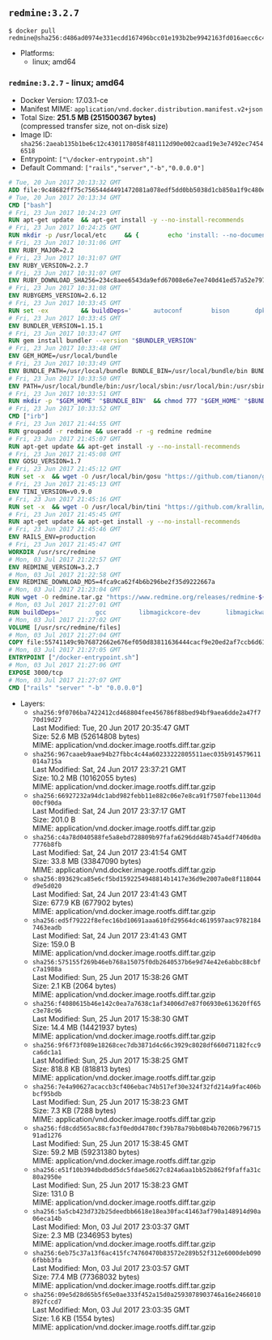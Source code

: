 ## `redmine:3.2.7`

```console
$ docker pull redmine@sha256:d486ad0974e331ecdd167496bcc01e193b2be9942163fd016aecc6c4bbde3644
```

-	Platforms:
	-	linux; amd64

### `redmine:3.2.7` - linux; amd64

-	Docker Version: 17.03.1-ce
-	Manifest MIME: `application/vnd.docker.distribution.manifest.v2+json`
-	Total Size: **251.5 MB (251500367 bytes)**  
	(compressed transfer size, not on-disk size)
-	Image ID: `sha256:2aeab135b1be6c12c4301178058f481112d90e002caad19e3e7492ec74546518`
-	Entrypoint: `["\/docker-entrypoint.sh"]`
-	Default Command: `["rails","server","-b","0.0.0.0"]`

```dockerfile
# Tue, 20 Jun 2017 20:13:32 GMT
ADD file:9c48682ff75c756544d4491472081a078edf5dd0bb5038d1cb850a1f9c480e3e in / 
# Tue, 20 Jun 2017 20:13:34 GMT
CMD ["bash"]
# Fri, 23 Jun 2017 10:24:23 GMT
RUN apt-get update 	&& apt-get install -y --no-install-recommends 		bzip2 		ca-certificates 		libffi-dev 		libgdbm3 		libssl-dev 		libyaml-dev 		procps 		zlib1g-dev 	&& rm -rf /var/lib/apt/lists/*
# Fri, 23 Jun 2017 10:24:25 GMT
RUN mkdir -p /usr/local/etc 	&& { 		echo 'install: --no-document'; 		echo 'update: --no-document'; 	} >> /usr/local/etc/gemrc
# Fri, 23 Jun 2017 10:31:06 GMT
ENV RUBY_MAJOR=2.2
# Fri, 23 Jun 2017 10:31:07 GMT
ENV RUBY_VERSION=2.2.7
# Fri, 23 Jun 2017 10:31:07 GMT
ENV RUBY_DOWNLOAD_SHA256=234c8aee6543da9efd67008e6e7ee740d41ed57a52e797f65043c3b5ec3bcb53
# Fri, 23 Jun 2017 10:31:08 GMT
ENV RUBYGEMS_VERSION=2.6.12
# Fri, 23 Jun 2017 10:33:45 GMT
RUN set -ex 		&& buildDeps=' 		autoconf 		bison 		dpkg-dev 		gcc 		libbz2-dev 		libgdbm-dev 		libglib2.0-dev 		libncurses-dev 		libreadline-dev 		libxml2-dev 		libxslt-dev 		make 		ruby 		wget 		xz-utils 	' 	&& apt-get update 	&& apt-get install -y --no-install-recommends $buildDeps 	&& rm -rf /var/lib/apt/lists/* 		&& wget -O ruby.tar.xz "https://cache.ruby-lang.org/pub/ruby/${RUBY_MAJOR%-rc}/ruby-$RUBY_VERSION.tar.xz" 	&& echo "$RUBY_DOWNLOAD_SHA256 *ruby.tar.xz" | sha256sum -c - 		&& mkdir -p /usr/src/ruby 	&& tar -xJf ruby.tar.xz -C /usr/src/ruby --strip-components=1 	&& rm ruby.tar.xz 		&& cd /usr/src/ruby 		&& { 		echo '#define ENABLE_PATH_CHECK 0'; 		echo; 		cat file.c; 	} > file.c.new 	&& mv file.c.new file.c 		&& autoconf 	&& gnuArch="$(dpkg-architecture --query DEB_BUILD_GNU_TYPE)" 	&& ./configure 		--build="$gnuArch" 		--disable-install-doc 		--enable-shared 	&& make -j "$(nproc)" 	&& make install 		&& apt-get purge -y --auto-remove $buildDeps 	&& cd / 	&& rm -r /usr/src/ruby 		&& gem update --system "$RUBYGEMS_VERSION"
# Fri, 23 Jun 2017 10:33:45 GMT
ENV BUNDLER_VERSION=1.15.1
# Fri, 23 Jun 2017 10:33:47 GMT
RUN gem install bundler --version "$BUNDLER_VERSION"
# Fri, 23 Jun 2017 10:33:48 GMT
ENV GEM_HOME=/usr/local/bundle
# Fri, 23 Jun 2017 10:33:49 GMT
ENV BUNDLE_PATH=/usr/local/bundle BUNDLE_BIN=/usr/local/bundle/bin BUNDLE_SILENCE_ROOT_WARNING=1 BUNDLE_APP_CONFIG=/usr/local/bundle
# Fri, 23 Jun 2017 10:33:50 GMT
ENV PATH=/usr/local/bundle/bin:/usr/local/sbin:/usr/local/bin:/usr/sbin:/usr/bin:/sbin:/bin
# Fri, 23 Jun 2017 10:33:51 GMT
RUN mkdir -p "$GEM_HOME" "$BUNDLE_BIN" 	&& chmod 777 "$GEM_HOME" "$BUNDLE_BIN"
# Fri, 23 Jun 2017 10:33:52 GMT
CMD ["irb"]
# Fri, 23 Jun 2017 21:44:55 GMT
RUN groupadd -r redmine && useradd -r -g redmine redmine
# Fri, 23 Jun 2017 21:45:07 GMT
RUN apt-get update && apt-get install -y --no-install-recommends 		ca-certificates 		wget 	&& rm -rf /var/lib/apt/lists/*
# Fri, 23 Jun 2017 21:45:08 GMT
ENV GOSU_VERSION=1.7
# Fri, 23 Jun 2017 21:45:12 GMT
RUN set -x 	&& wget -O /usr/local/bin/gosu "https://github.com/tianon/gosu/releases/download/$GOSU_VERSION/gosu-$(dpkg --print-architecture)" 	&& wget -O /usr/local/bin/gosu.asc "https://github.com/tianon/gosu/releases/download/$GOSU_VERSION/gosu-$(dpkg --print-architecture).asc" 	&& export GNUPGHOME="$(mktemp -d)" 	&& gpg --keyserver ha.pool.sks-keyservers.net --recv-keys B42F6819007F00F88E364FD4036A9C25BF357DD4 	&& gpg --batch --verify /usr/local/bin/gosu.asc /usr/local/bin/gosu 	&& rm -r "$GNUPGHOME" /usr/local/bin/gosu.asc 	&& chmod +x /usr/local/bin/gosu 	&& gosu nobody true
# Fri, 23 Jun 2017 21:45:13 GMT
ENV TINI_VERSION=v0.9.0
# Fri, 23 Jun 2017 21:45:16 GMT
RUN set -x 	&& wget -O /usr/local/bin/tini "https://github.com/krallin/tini/releases/download/$TINI_VERSION/tini" 	&& wget -O /usr/local/bin/tini.asc "https://github.com/krallin/tini/releases/download/$TINI_VERSION/tini.asc" 	&& export GNUPGHOME="$(mktemp -d)" 	&& gpg --keyserver ha.pool.sks-keyservers.net --recv-keys 6380DC428747F6C393FEACA59A84159D7001A4E5 	&& gpg --batch --verify /usr/local/bin/tini.asc /usr/local/bin/tini 	&& rm -r "$GNUPGHOME" /usr/local/bin/tini.asc 	&& chmod +x /usr/local/bin/tini 	&& tini -h
# Fri, 23 Jun 2017 21:45:45 GMT
RUN apt-get update && apt-get install -y --no-install-recommends 		imagemagick 		libmysqlclient18 		libpq5 		libsqlite3-0 				bzr 		git 		mercurial 		openssh-client 		subversion 	&& rm -rf /var/lib/apt/lists/*
# Fri, 23 Jun 2017 21:45:46 GMT
ENV RAILS_ENV=production
# Fri, 23 Jun 2017 21:45:47 GMT
WORKDIR /usr/src/redmine
# Mon, 03 Jul 2017 21:22:57 GMT
ENV REDMINE_VERSION=3.2.7
# Mon, 03 Jul 2017 21:22:58 GMT
ENV REDMINE_DOWNLOAD_MD5=4fca9ca62f4b6b296be2f35d9222667a
# Mon, 03 Jul 2017 21:23:04 GMT
RUN wget -O redmine.tar.gz "https://www.redmine.org/releases/redmine-${REDMINE_VERSION}.tar.gz" 	&& echo "$REDMINE_DOWNLOAD_MD5 redmine.tar.gz" | md5sum -c - 	&& tar -xvf redmine.tar.gz --strip-components=1 	&& rm redmine.tar.gz files/delete.me log/delete.me 	&& mkdir -p tmp/pdf public/plugin_assets 	&& chown -R redmine:redmine ./
# Mon, 03 Jul 2017 21:27:01 GMT
RUN buildDeps=' 		gcc 		libmagickcore-dev 		libmagickwand-dev 		libmysqlclient-dev 		libpq-dev 		libsqlite3-dev 		make 		patch 	' 	&& set -ex 	&& apt-get update && apt-get install -y $buildDeps --no-install-recommends 	&& rm -rf /var/lib/apt/lists/* 	&& bundle install --without development test 	&& for adapter in mysql2 postgresql sqlite3; do 		echo "$RAILS_ENV:" > ./config/database.yml; 		echo "  adapter: $adapter" >> ./config/database.yml; 		bundle install --without development test; 	done 	&& rm ./config/database.yml 	&& apt-get purge -y --auto-remove $buildDeps
# Mon, 03 Jul 2017 21:27:02 GMT
VOLUME [/usr/src/redmine/files]
# Mon, 03 Jul 2017 21:27:04 GMT
COPY file:55741149c9b76872662e676ef050d83811636444cacf9e20ed2af7ccb6d614a4 in / 
# Mon, 03 Jul 2017 21:27:05 GMT
ENTRYPOINT ["/docker-entrypoint.sh"]
# Mon, 03 Jul 2017 21:27:06 GMT
EXPOSE 3000/tcp
# Mon, 03 Jul 2017 21:27:07 GMT
CMD ["rails" "server" "-b" "0.0.0.0"]
```

-	Layers:
	-	`sha256:9f0706ba7422412cd468804fee456786f88bed94bf9aea6dde2a47f770d19d27`  
		Last Modified: Tue, 20 Jun 2017 20:35:47 GMT  
		Size: 52.6 MB (52614808 bytes)  
		MIME: application/vnd.docker.image.rootfs.diff.tar.gzip
	-	`sha256:967caaeb9aae94b27fbbc4c44a60233222805511aec035b914579611014a715a`  
		Last Modified: Sat, 24 Jun 2017 23:37:21 GMT  
		Size: 10.2 MB (10162055 bytes)  
		MIME: application/vnd.docker.image.rootfs.diff.tar.gzip
	-	`sha256:66927232a94dc1abd982febb11e882c06e7e8ca91f7507febe11304d00cf90da`  
		Last Modified: Sat, 24 Jun 2017 23:37:17 GMT  
		Size: 201.0 B  
		MIME: application/vnd.docker.image.rootfs.diff.tar.gzip
	-	`sha256:c4a78d040588fe5a8ebd728809b97fafa6296dd48b745a4df7406d0a7776b8fb`  
		Last Modified: Sat, 24 Jun 2017 23:41:54 GMT  
		Size: 33.8 MB (33847090 bytes)  
		MIME: application/vnd.docker.image.rootfs.diff.tar.gzip
	-	`sha256:893629ca85e6cf5bd1592254948814b1417e36d9e2007a0e8f118044d9e5d020`  
		Last Modified: Sat, 24 Jun 2017 23:41:43 GMT  
		Size: 677.9 KB (677902 bytes)  
		MIME: application/vnd.docker.image.rootfs.diff.tar.gzip
	-	`sha256:ed5f79222f8efec16bd10691aaa610fd29564dc4619597aac97821847463eadb`  
		Last Modified: Sat, 24 Jun 2017 23:41:43 GMT  
		Size: 159.0 B  
		MIME: application/vnd.docker.image.rootfs.diff.tar.gzip
	-	`sha256:575155f269b46eb768a15075f0db2640537b6e9d74e42e6abbc88cbfc7a1988a`  
		Last Modified: Sun, 25 Jun 2017 15:38:26 GMT  
		Size: 2.1 KB (2064 bytes)  
		MIME: application/vnd.docker.image.rootfs.diff.tar.gzip
	-	`sha256:f4080615b46e142c0ea7a7638c1af34006d7e87f06930e613620ff65c3e78c96`  
		Last Modified: Sun, 25 Jun 2017 15:38:30 GMT  
		Size: 14.4 MB (14421937 bytes)  
		MIME: application/vnd.docker.image.rootfs.diff.tar.gzip
	-	`sha256:9f6f73f089e18268cec7db3871d4c66c3929c8028df660d71182fcc9ca6dc1a1`  
		Last Modified: Sun, 25 Jun 2017 15:38:25 GMT  
		Size: 818.8 KB (818813 bytes)  
		MIME: application/vnd.docker.image.rootfs.diff.tar.gzip
	-	`sha256:7e4a90627acaccb3cf406ebac74b517ef30e324f32fd214a9fac406bbcf95bdb`  
		Last Modified: Sun, 25 Jun 2017 15:38:23 GMT  
		Size: 7.3 KB (7288 bytes)  
		MIME: application/vnd.docker.image.rootfs.diff.tar.gzip
	-	`sha256:fd8cdd565ac88cfa3f0ed0d4780cf39b78a79bb08b4b70206b79671591ad1276`  
		Last Modified: Sun, 25 Jun 2017 15:38:45 GMT  
		Size: 59.2 MB (59231380 bytes)  
		MIME: application/vnd.docker.image.rootfs.diff.tar.gzip
	-	`sha256:e51f10b394dbdbdd5dc5fdae5d627c824a6aa1bb52b862f9faffa31c80a2950e`  
		Last Modified: Sun, 25 Jun 2017 15:38:23 GMT  
		Size: 131.0 B  
		MIME: application/vnd.docker.image.rootfs.diff.tar.gzip
	-	`sha256:5a5cb423d732b25deedbb6618e18ea30fac41463af790a148914d90a06eca14b`  
		Last Modified: Mon, 03 Jul 2017 23:03:37 GMT  
		Size: 2.3 MB (2346953 bytes)  
		MIME: application/vnd.docker.image.rootfs.diff.tar.gzip
	-	`sha256:6eb75c37a13f6ac415fc74760470b83572e289b52f312e6000deb0906fbbb3fa`  
		Last Modified: Mon, 03 Jul 2017 23:03:57 GMT  
		Size: 77.4 MB (77368032 bytes)  
		MIME: application/vnd.docker.image.rootfs.diff.tar.gzip
	-	`sha256:09e5d28d65b5f65e0ae333f452a15d0a2593078903746a16e2466010892fccd7`  
		Last Modified: Mon, 03 Jul 2017 23:03:35 GMT  
		Size: 1.6 KB (1554 bytes)  
		MIME: application/vnd.docker.image.rootfs.diff.tar.gzip
